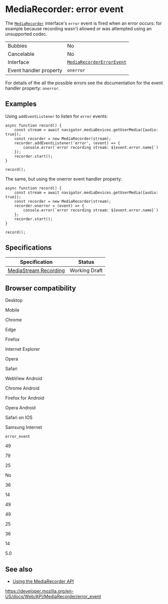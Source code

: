# MediaRecorder: error event

The [`MediaRecorder`](../mediarecorder) interface's `error` event is fired when an error occurs: for example because recording wasn't allowed or was attempted using an unsupported codec.

<table><tbody><tr class="odd"><td>Bubbles</td><td>No</td></tr><tr class="even"><td>Cancelable</td><td>No</td></tr><tr class="odd"><td>Interface</td><td><a href="../mediarecordererrorevent"><code>MediaRecorderErrorEvent</code></a></td></tr><tr class="even"><td>Event handler property</td><td><code>onerror</code></td></tr></tbody></table>

For details of the all the possible errors see the documentation for the event handler property: `onerror`.

## Examples

Using `addEventListener` to listen for `error` events:

    async function record() {
        const stream = await navigator.mediaDevices.getUserMedia({audio: true});
        const recorder = new MediaRecorder(stream);
        recorder.addEventListener('error', (event) => {
            console.error(`error recording stream: ${event.error.name}`)
        });
        recorder.start();
    }

    record();

The same, but using the onerror event handler property:

    async function record() {
        const stream = await navigator.mediaDevices.getUserMedia({audio: true});
        const recorder = new MediaRecorder(stream);
        recorder.onerror = (event) => {
            console.error(`error recording stream: ${event.error.name}`)
        };
        recorder.start();
    }

    record();

## Specifications

<table><thead><tr class="header"><th>Specification</th><th>Status</th></tr></thead><tbody><tr class="odd"><td><a href="https://w3c.github.io/mediacapture-record/#errorevent-section">MediaStream Recording</a></td><td><span class="spec-wd">Working Draft</span></td></tr></tbody></table>

## Browser compatibility

Desktop

Mobile

Chrome

Edge

Firefox

Internet Explorer

Opera

Safari

WebView Android

Chrome Android

Firefox for Android

Opera Android

Safari on IOS

Samsung Internet

`error_event`

49

79

25

No

36

14

49

49

25

36

14

5.0

## See also

- [Using the MediaRecorder API](../mediastream_recording_api/using_the_mediastream_recording_api)

<a href="https://developer.mozilla.org/en-US/docs/Web/API/MediaRecorder/error_event" class="_attribution-link">https://developer.mozilla.org/en-US/docs/Web/API/MediaRecorder/error_event</a>
